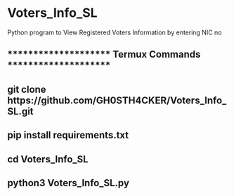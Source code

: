 # Voters_Info_SL

Python program to View Registered Voters Information by entering NIC no

  <h2>******************** Termux Commands ********************</h2>
 
  <h2>git clone https://github.com/GH0STH4CKER/Voters_Info_SL.git</h2>

  <h2>pip install requirements.txt</h2>
  
  <h2>cd Voters_Info_SL</h2>

  <h2>python3 Voters_Info_SL.py</h2>

